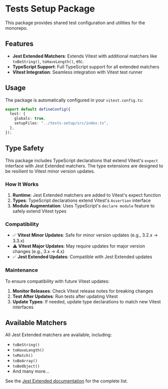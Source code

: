 # Tests Setup Package

This package provides shared test configuration and utilities for the monorepo.

## Features

- **Jest Extended Matchers**: Extends Vitest with additional matchers like `toBeString()`, `toHaveLength()`, etc.
- **TypeScript Support**: Full TypeScript support for all extended matchers
- **Vitest Integration**: Seamless integration with Vitest test runner

## Usage

The package is automatically configured in your `vitest.config.ts`:

```typescript
export default defineConfig({
  test: {
    globals: true,
    setupFiles: "../tests-setup/src/index.ts",
  },
});
```

## Type Safety

This package includes TypeScript declarations that extend Vitest's `expect` interface with Jest Extended matchers. The type extensions are designed to be resilient to Vitest minor version updates.

### How It Works

1. **Runtime**: Jest Extended matchers are added to Vitest's expect function
2. **Types**: TypeScript declarations extend Vitest's `Assertion` interface
3. **Module Augmentation**: Uses TypeScript's `declare module` feature to safely extend Vitest types

### Compatibility

- ✅ **Vitest Minor Updates**: Safe for minor version updates (e.g., 3.2.x → 3.3.x)
- ⚠️ **Vitest Major Updates**: May require updates for major version changes (e.g., 3.x → 4.x)
- ✅ **Jest Extended Updates**: Compatible with Jest Extended updates

### Maintenance

To ensure compatibility with future Vitest updates:

1. **Monitor Releases**: Check Vitest release notes for breaking changes
2. **Test After Updates**: Run tests after updating Vitest
3. **Update Types**: If needed, update type declarations to match new Vitest interfaces

## Available Matchers

All Jest Extended matchers are available, including:

- `toBeString()`
- `toHaveLength()`
- `toMatch()`
- `toBeArray()`
- `toBeObject()`
- And many more...

See the [Jest Extended documentation](https://jest-extended.jestjs.io/docs/matchers) for the complete list.
